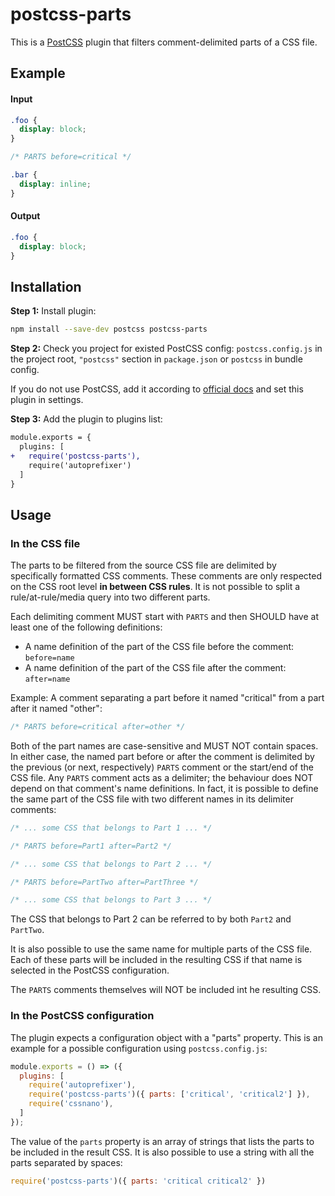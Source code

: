 # postcss-parts

This is a [PostCSS] plugin that filters comment-delimited parts of a CSS file.

[PostCSS]: https://github.com/postcss/postcss

## Example

#### Input

```css
.foo {
  display: block;
}

/* PARTS before=critical */

.bar {
  display: inline;
}
```
#### Output
```css
.foo {
  display: block;
}
```

## Installation

**Step 1:** Install plugin:

```sh
npm install --save-dev postcss postcss-parts
```

**Step 2:** Check you project for existed PostCSS config: `postcss.config.js`
in the project root, `"postcss"` section in `package.json`
or `postcss` in bundle config.

If you do not use PostCSS, add it according to [official docs]
and set this plugin in settings.

**Step 3:** Add the plugin to plugins list:

```diff
module.exports = {
  plugins: [
+   require('postcss-parts'),
    require('autoprefixer')
  ]
}
```

[official docs]: https://github.com/postcss/postcss#usage

## Usage

### In the CSS file
The parts to be filtered from the source CSS file are delimited by specifically formatted CSS comments. These comments are only respected on the CSS root level **in between CSS rules**. It is not possible to split a rule/at-rule/media query into two different parts.

Each delimiting comment MUST start with `PARTS` and then SHOULD have at least one of the following definitions:
* A name definition of the part of the CSS file before the comment: `before=name`
* A name definition of the part of the CSS file after the comment: `after=name`

Example: A comment separating a part before it named "critical" from a part after it named "other":
```css
/* PARTS before=critical after=other */
```

Both of the part names are case-sensitive and MUST NOT contain spaces. In either case, the named part before or after the comment is delimited by the previous (or next, respectively) `PARTS` comment or the start/end of the CSS file. Any `PARTS` comment acts as a delimiter; the behaviour does NOT depend on that comment's name definitions. In fact, it is possible to define the same part of the CSS file with two different names in its delimiter comments:
```css
/* ... some CSS that belongs to Part 1 ... */

/* PARTS before=Part1 after=Part2 */

/* ... some CSS that belongs to Part 2 ... */

/* PARTS before=PartTwo after=PartThree */

/* ... some CSS that belongs to Part 3 ... */
```

The CSS that belongs to Part 2 can be referred to by both `Part2` and `PartTwo`.

It is also possible to use the same name for multiple parts of the CSS file. Each of these parts will be included in the resulting CSS if that name is selected in the PostCSS configuration.

The `PARTS` comments themselves will NOT be included int he resulting CSS.

### In the PostCSS configuration
The plugin expects a configuration object with a "parts" property. This is an example for a possible configuration using `postcss.config.js`:
```js
module.exports = () => ({
  plugins: [
    require('autoprefixer'),
    require('postcss-parts')({ parts: ['critical', 'critical2'] }),
    require('cssnano'),
  ]
});
```

The value of the `parts` property is an array of strings that lists the parts to be included in the result CSS. It is also possible to use a string with all the parts separated by spaces:
```js
require('postcss-parts')({ parts: 'critical critical2' })
```


